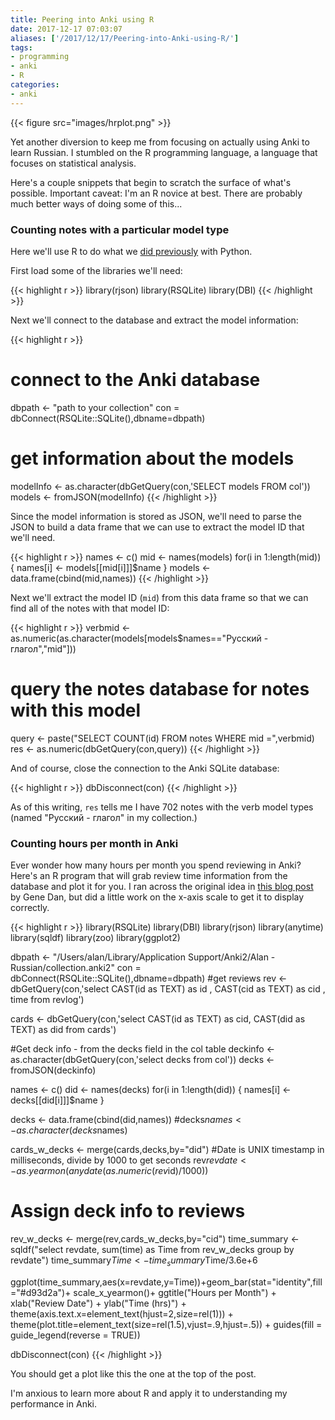 ```yaml
---
title: Peering into Anki using R
date: 2017-12-17 07:03:07
aliases: ['/2017/12/17/Peering-into-Anki-using-R/']
tags:
- programming
- anki
- R
categories:
- anki
---
```

{{< figure src="images/hrplot.png" >}}

Yet another diversion to keep me from focusing on actually using Anki to learn Russian. I stumbled on the R programming language, a language that focuses on statistical analysis.

Here's a couple snippets that begin to scratch the surface of what's possible. Important caveat: I'm an R novice at best. There are probably much better ways of doing some of this...

### Counting notes with a particular model type

Here we'll use R to do what we [did previously](/2017/12/03/Anki-database-adventures-Counting-notes-by-model-type/) with Python.

First load some of the libraries we'll need:

{{< highlight r >}}
library(rjson)
library(RSQLite)
library(DBI)
{{< /highlight >}}

Next we'll connect to the database and extract the model information:

{{< highlight r >}}
# connect to the Anki database
dbpath <- "path to your collection"
con = dbConnect(RSQLite::SQLite(),dbname=dbpath)

# get information about the models
modelInfo <- as.character(dbGetQuery(con,'SELECT models FROM col'))
models <- fromJSON(modelInfo)
{{< /highlight >}}

Since the model information is stored as JSON, we'll need to parse the JSON to build a data frame that we can use to extract the model ID that we'll need.

{{< highlight r >}}
names <- c()
mid <- names(models)
for(i in 1:length(mid))
{
  names[i] <- models[[mid[i]]]$name
}
models <- data.frame(cbind(mid,names))
{{< /highlight >}}

Next we'll extract the model ID (`mid`) from this data frame so that we can find all of the notes with that model ID:

{{< highlight r >}}
verbmid <- as.numeric(as.character(models[models$names=="Русский - глагол","mid"]))

# query the notes database for notes with this model
query <- paste("SELECT COUNT(id) FROM notes WHERE mid =",verbmid)
res <- as.numeric(dbGetQuery(con,query))
{{< /highlight >}}

And of course, close the connection to the Anki SQLite database:

{{< highlight r >}}
dbDisconnect(con)
{{< /highlight >}}

As of this writing, `res` tells me I have 702 notes with the verb model types (named "Русский - глагол" in my collection.)

### Counting hours per month in Anki

Ever wonder how many hours per month you spend reviewing in Anki? Here's an R program that will grab review time information from the database and plot it for you. I ran across the original idea in [this blog post](http://genedan.com/no-126-four-years-of-spaced-repetition/) by Gene Dan, but did a little work on the x-axis scale to get it to display correctly.

{{< highlight r >}}
library(RSQLite)
library(DBI)
library(rjson)
library(anytime)
library(sqldf)
library(zoo)
library(ggplot2)

dbpath <- "/Users/alan/Library/Application Support/Anki2/Alan - Russian/collection.anki2"
con = dbConnect(RSQLite::SQLite(),dbname=dbpath)
#get reviews
rev <- dbGetQuery(con,'select CAST(id as TEXT) as id
                  , CAST(cid as TEXT) as cid
                  , time
                  from revlog')

cards <- dbGetQuery(con,'select CAST(id as TEXT) as cid, CAST(did as TEXT) as did from cards')

#Get deck info - from the decks field in the col table
deckinfo <- as.character(dbGetQuery(con,'select decks from col'))
decks <- fromJSON(deckinfo)

names <- c()
did <- names(decks)
for(i in 1:length(did))
{
  names[i] <- decks[[did[i]]]$name
}

decks <- data.frame(cbind(did,names))
#decks$names <- as.character(decks$names)

cards_w_decks <- merge(cards,decks,by="did")
#Date is UNIX timestamp in milliseconds, divide by 1000 to get seconds
rev$revdate <- as.yearmon(anydate(as.numeric(rev$id)/1000))

# Assign deck info to reviews
rev_w_decks <- merge(rev,cards_w_decks,by="cid")
time_summary <- sqldf("select revdate, sum(time) as Time from rev_w_decks group by revdate")
time_summary$Time <- time_summary$Time/3.6e+6

ggplot(time_summary,aes(x=revdate,y=Time))+geom_bar(stat="identity",fill="#d93d2a")+
  scale_x_yearmon()+
  ggtitle("Hours per Month") +
  xlab("Review Date") +
  ylab("Time (hrs)") +
  theme(axis.text.x=element_text(hjust=2,size=rel(1))) +
  theme(plot.title=element_text(size=rel(1.5),vjust=.9,hjust=.5)) +
  guides(fill = guide_legend(reverse = TRUE))

dbDisconnect(con)
{{< /highlight >}}

You should get a plot like this the one at the top of the post.

I'm anxious to learn more about R and apply it to understanding my performance in Anki.
